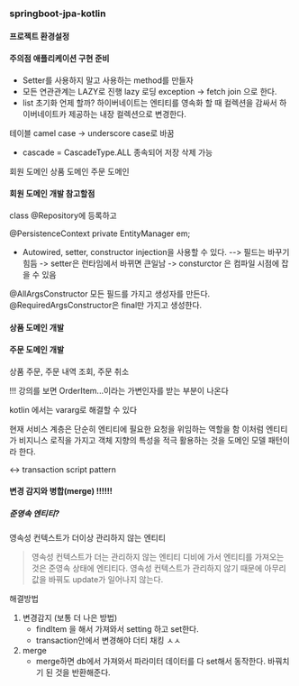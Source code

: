 ### springboot-jpa-kotlin

#### 프로젝트 환경설정


#### 주의점 애플리케이션 구현 준비
- Setter를 사용하지 말고 사용하는 method를 만들자
- 모든 연관관계는 LAZY로 진행 
    lazy 로딩 exception -> fetch join 으로 한다.
- list 초기화 언제 할까? 하이버네이트는 엔티티를 영속화 할 때 컬렉션을 감싸서 하이버네이트카
제공하는 내장 컬렉션으로 변경한다.

테이블 camel case -> underscore case로 바꿈

- cascade = CascadeType.ALL 종속되어 저장 삭제 가능


회원 도메인
상품 도메인
주문 도메인

#### 회원 도메인 개발 참고할점
class @Repository에 등록하고

@PersistenceContext
private EntityManager em;

- Autowired, setter, constructor injection을 사용할 수 있다.
 --> 필드는 바꾸기 힘듬
  -> setter은 런타임에서 바뀌면 큰일남
  -> consturctor 은 컴파일 시점에 잡을 수 있음
  

@AllArgsConstructor 모든 필드를 가지고 생성자를 만든다.
@RequiredArgsConstructor은 final만 가지고 생성한다.


#### 상품 도메인 개발

#### 주문 도메인 개발
상품 주문, 주문 내역 조회, 주문 취소


!!! 
강의를 보면 OrderItem...이라는 가변인자를 받는 부분이 나온다

kotlin 에서는 vararg로 해결할 수 있다


현재 서비스 계층은 단순히 엔티티에 필요한 요청을 위임하는 역할을 함
이처럼 엔티티가 비지니스 로직을 가지고 객체 지향의 특성을 적극 활용하는 것을
도메인 모델 패턴이라 한다.

<-> transaction script pattern


#### 변경 감지와 병합(merge) !!!!!! 

##### 준영속 엔티티?
영속성 컨텍스트가 더이상 관리하지 않는 엔티티

> 영속성 컨텍스트가 더는 관리하지 않는 엔티티
> 디비에 가서 엔티티를 가져오는 것은 준영속 상태에 엔티티다.
> 영속성 컨텍스트가 관리하지 않기 때문에 아무리 값을 바꿔도 update가 일어나지 않는다.

해결방법
1. 변경감지 (보통 더 나은 방법)
    - findItem 을 해서 가져와서 setting 하고 set한다.
    - transaction안에서 변경해야 더티 채킹 ㅅㅅ
2. merge
    - merge하면 db에서 가져와서 파라미터 데이터를 다 set해서 동작한다.
    바꿔치기 된 것을 반환해준다.